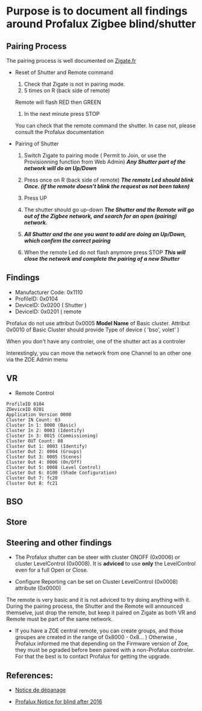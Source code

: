# Purpose is to document all findings around Profalux Zigbee blind/shutter


## Pairing Process

The pairing process is well documented on [Zigate.fr]( https://zigate.fr/2018/02/03/association-des-volets-profalux-a-la-zigate/ )

* Reset of Shutter and Remote command

   1. Check that Zigate is not in pairing mode.
   1. 5 times on R (back side of remote)
   
   Remote will flash RED then GREEN
   
   1. In the next minute press STOP
   
   You can check that the remote command the shutter. In case not, please consult the Profalux documentation
   
* Pairing of Shutter
   1. Switch Zigate to pairing mode ( Permit to Join, or use the Provisionning function from Web Admin)
      ___Any Shutter part of the network will do an Up/Down___
      
   1. Press once on R (back side of remote)
      ___The remote Led should blink Once. (if the remote doesn't blink the request as not been taken)___
      
   1. Press UP
   
   1. The shutter should go up-down
      ___The Shutter and the Remote will go out of the Zigbee network, and search for an open (pairing) network.___
      
   1. ___All Shutter and the one you want to add are doing an Up/Down, which confirm the correct pairing___
   
   1. When the remote Led do not flash anymore press STOP
      ___This will close the network and complete the pairing of a new Shutter___
   
## Findings

* Manufacturer Code: 0x1110
* ProfileID: 0x0104
* DeviceID: 0x0200 ( Shutter )
* DeviceID: 0x0201 ( remote 

Profalux do not use attribut 0x0005 __Model Name__ of Basic cluster.
Attribut 0x0010 of Basic Cluster should provide Type of device ( 'bso', volet' )


When you don't have any controler, one of the shutter act as a controler

Interestingly, you can move the network from one Channel to an other one via the ZOE Admin menu

## VR

* Remote Control

```
ProfileID 0104
ZDeviceID 0201
Application Version 0000
Cluster IN Count: 03
Cluster In 1: 0000 (Basic)
Cluster In 2: 0003 (Identify)
Cluster In 3: 0015 (Commissioning)
Cluster OUT Count: 08
Cluster Out 1: 0003 (Identify)
Cluster Out 2: 0004 (Groups)
Cluster Out 3: 0005 (Scenes)
Cluster Out 4: 0006 (On/Off)
Cluster Out 5: 0008 (Level Control)
Cluster Out 6: 0100 (Shade Configuration)
Cluster Out 7: fc20
Cluster Out 8: fc21

```

## BSO


## Store


## Steering and other findings

* The Profalux shutter can be steer with cluster ONOFF (0x0006) or cluster LevelControl (0x0008). It is __adviced__ to use __only__ the LevelControl even for a full Open or Close.

* Configure Reporting can be set on Cluster LevelControl (0x0008) attribute (0x0000)

The remote is very basic and it is not adviced to try doing anything with it. During the pairing process, the Shutter and the Remote will announced themselve, just drop the remote, but keep it paired on Zigate as both VR and Remote must be part of the same network.

* If you have a ZOE central remote, you can create groups, and those groupes are created in the range of 0x8000 - 0x8... ) Otherwise , Profalux informed me that depending on the Firmware version of Zoe, they must be pgraded before been paired with a non-Profalux controler. For that the best is to contact Profalux for getting the upgrade.



## References:

* [Notice de dépanage](https://www.profalux-pro.com/notice/mon-volet-roulant-ne-fonctionne-plus-ndep005-2/)

* [Profalux Notice for blind after 2016](http://www.profalux-pro.com/download/1.%20Notices,%20Plans,%20Technique/1.%20Volets%20roulants/3.%20Moteurs%20Commandes%20et%20Accessoires/1.%20Moteur/Moteur%20Profalux%20Zigbee/Notice%20SAV%20moteur%20et%20telecommande%20Profalux%20Zigbee.%20A%20partir%20de%20Juillet%202016-NSAV029.pdf)


